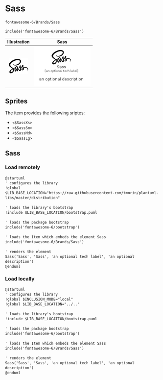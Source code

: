 # Sass


```text
fontawesome-6/Brands/Sass
```

```text
include('fontawesome-6/Brands/Sass')
```



| Illustration | Sass |
| :---: | :---: |
| ![illustration for Illustration](../../fontawesome-6/Brands/Sass.png) | ![illustration for Sass](../../fontawesome-6/Brands/Sass.Local.png) |



## Sprites
The item provides the following sriptes:

- `<$SassXs>`
- `<$SassSm>`
- `<$SassMd>`
- `<$SassLg>`





## Sass

### Load remotely
```plantuml
@startuml
' configures the library
!global $LIB_BASE_LOCATION="https://raw.githubusercontent.com/tmorin/plantuml-libs/master/distribution"

' loads the library's bootstrap
!include $LIB_BASE_LOCATION/bootstrap.puml

' loads the package bootstrap
include('fontawesome-6/bootstrap')

' loads the Item which embeds the element Sass
include('fontawesome-6/Brands/Sass')

' renders the element
Sass('Sass', 'Sass', 'an optional tech label', 'an optional description')
@enduml
```

### Load locally
```plantuml
@startuml
' configures the library
!global $INCLUSION_MODE="local"
!global $LIB_BASE_LOCATION="../.."

' loads the library's bootstrap
!include $LIB_BASE_LOCATION/bootstrap.puml

' loads the package bootstrap
include('fontawesome-6/bootstrap')

' loads the Item which embeds the element Sass
include('fontawesome-6/Brands/Sass')

' renders the element
Sass('Sass', 'Sass', 'an optional tech label', 'an optional description')
@enduml
```

